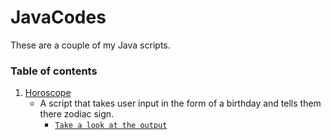 # JavaCodes
These are a couple of my Java scripts.

### Table of contents
1. [Horoscope](https://github.com/TineshaErskine/JavaCodes/tree/master/Horoscope) 
    * A script that takes user input in the form of a birthday and tells them there zodiac sign.
      * [`Take a look at the output`](https://github.com/TineshaErskine/JavaCodes/blob/master/Horoscope/Horoscope.PNG)
      

